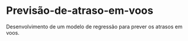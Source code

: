 # Previsão-de-atraso-em-voos
Desenvolvimento de um modelo de regressão para prever os atrasos em voos.
